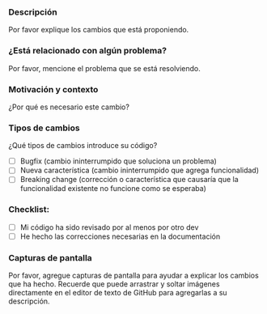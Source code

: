 ### Descripción

Por favor explique los cambios que está proponiendo.

### ¿Está relacionado con algún problema?

Por favor, mencione el problema que se está resolviendo.

### Motivación y contexto

¿Por qué es necesario este cambio?

### Tipos de cambios

¿Qué tipos de cambios introduce su código?

- [ ] Bugfix (cambio ininterrumpido que soluciona un problema)
- [ ] Nueva característica (cambio ininterrumpido que agrega funcionalidad)
- [ ] Breaking change (corrección o característica que causaría que la funcionalidad existente no funcione como se esperaba)

### Checklist:

- [ ] Mi código ha sido revisado por al menos por otro dev
- [ ] He hecho las correcciones necesarias en la documentación

### Capturas de pantalla

Por favor, agregue capturas de pantalla para ayudar a explicar los cambios que ha hecho. Recuerde que puede arrastrar y soltar imágenes directamente en el editor de texto de GitHub para agregarlas a su descripción.
